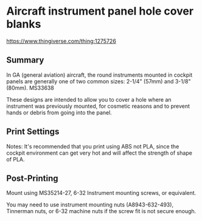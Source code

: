 Aircraft instrument panel hole cover blanks
===========================================
https://www.thingiverse.com/thing:1275726


Summary
-------
In GA (general aviation) aircraft, the round instruments mounted in cockpit panels are generally one of two common sizes: 2-1/4" (57mm) and 3-1/8" (80mm). MS33638

These designs are intended to allow you to cover a hole where an instrument was previously mounted, for cosmetic reasons and to prevent hands or debris from going into the panel.

Print Settings
--------------
Notes:
It's recommended that you print using ABS not PLA, since the cockpit environment can get very hot and will affect the strength of shape of PLA.


Post-Printing
-------------

Mount using MS35214-27, 6-32 Instrument mounting screws, or equivalent.

You may need to use instrument mounting nuts (A8943-632-493), Tinnerman nuts, or 6-32 machine nuts if the screw fit is not secure enough.

